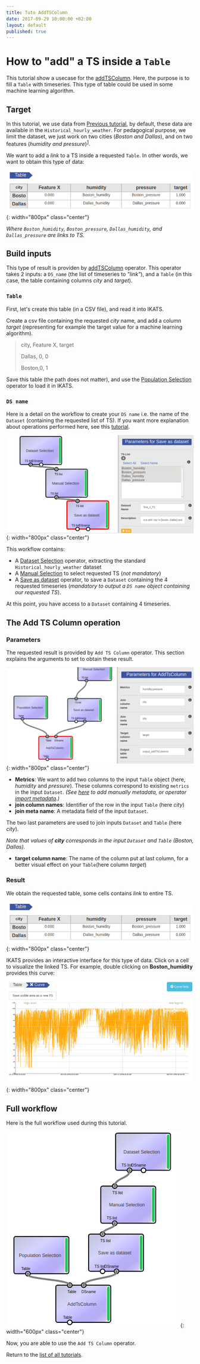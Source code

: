 ```yaml
---
title: Tuto AddTSColumn
date: 2017-09-29 10:00:00 +02:00
layout: default
published: true
---
```


# How to "add" a TS inside a `Table`

This tutorial show a usecase for the [addTSColumn](/doc/operators/addTsColumn.html). Here, the purpose is to fill a `Table` with timeseries. This type of table could be used in some machine learning algorithm.

## Target

In this tutorial, we use data from [Previous tutorial](/doc/tutorials/tuto_TS2Feature.html), by default, these data are available in the `Historical_hourly_weather`. For pedagogical purpose, we limit the dataset, we just work on two cities (*Boston and Dallas*), and on two features (*humidity and pressure*)<SUP>[1](#create_ds)</SUP>.

We want to add a *link* to a TS inside a requested `Table`. In other words, we want to obtain this type of data:

![An example of requested output](/img/tuto_addTSColumn/output.png){: width="800px" class="center"}

*Where `Boston_humidity`, `Boston_pressure`, `Dallas_humidity`, and `Dallas_pressure` are links to TS.*
## Build inputs

This type of result is providen by [addTSColumn](/doc/operators/addTsColumn.html) operator. This operator takes 2 inputs: a `DS_name` (the list of timeseries to *"link"*), and a `Table` (in this case, the table containing columns *city* and *target*).

### `Table`
First, let's create this table (in a CSV file), and read it into IKATS.

Create a csv file containing the requested *city* name, and add a column *target* (representing for example the target value for a machine learning algorithm).

>city, Feature X, target
>
>Dallas, 0, 0
>
>Boston,0, 1

Save this table (the path does not matter), and use the [Population Selection](/doc/operators/populationSelection.html) operator to load it in IKATS.


### <a class="anchor" id="create_ds">`DS name`</a>
Here is a detail on the workflow to create your `DS name` i.e. the name of the `Dataset` (containing the requested list of TS). If you want more explanation about operations performed here, see this [tutorial](tuto_basics.html).

![DS name creation workflow](/img/tuto_addTSColumn/workflow_create_DS.png){: width="800px" class="center"}

This workflow contains:
- A [Dataset Selection](/doc/operators/datasetSelection.html) operator, extracting the standard `Historical_hourly_weather` dataset
- A [Manual Selection](/doc/operators/manualSelection.html) to select requested TS (*not mandatory*)
- A [Save as dataset](/doc/operators/saveAsDataset.html) operator, to save a `Dataset` containing the 4 requested timeseries (*mandatory to output a `DS name` object containing our requested TS*).

At this point, you have access to a `Dataset` containing 4 timeseries.

## The Add TS Column operation

### Parameters

The requested result is provided by `Add TS Column` operator. This section explains the arguments to set to obtain these result.

![parameters used](/img/tuto_addTSColumn/params.png){: width="800px" class="center"}

- **Metrics**: We want to add two columns to the input `Table` object (here, *humidity* and *pressure*). These columns correspond to existing `metrics` in the input `Dataset`. *(See [here](/doc/tutorials/tuto_basics.html) to add manually metadata, or operator [import metadata](/doc/operators/importMetadata.html).)*
- **join column names**: Identifier of the row in the input `Table` (here *city*)
- **join meta name**: A metadata field of the input `Dataset`.

The two last parameters are used to join inputs `Dataset` and `Table` (here *city*).

*Note that values of **city** corresponds in the input `Dataset` and `Table` (Boston, Dallas).*

- **target column name**: The name of the column put at last column, for a better visual effect on your `Table`(here column *target*)


### Result

We obtain the requested table, some cells contains *link* to entire TS.

![An example of requested output](/img/tuto_addTSColumn/output.png){: width="800px" class="center"}

IKATS provides an interactive interface for this type of data. Click on a cell to visualize the linked TS. For example, double clicking on **Boston_humidity** provides this curve:

![Boston humidity](/img/tuto_addTSColumn/boston_humidity.png){: width="800px" class="center"}

## Full workflow

Here is the full workflow used during this tutorial.

![full_workflow](/img/tuto_addTSColumn/full_workflow.png){: width="600px" class="center"}

Now, you are able to use the `Add TS Column` operator.

Return to the [list of all tutorials](/tutorials.html).
